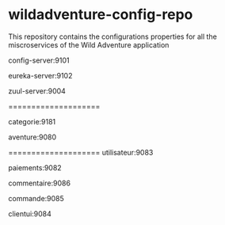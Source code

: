# wildadventure-config-repo
This repository contains the configurations properties for all the miscroservices of the Wild Adventure application

config-server:9101

eureka-server:9102

zuul-server:9004

====================

categorie:9181

aventure:9080

====================
utilisateur:9083

paiements:9082

commentaire:9086

commande:9085

clientui:9084


